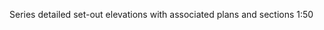 <span class="transform-to-uppercase">Series detailed set-out elevations with associated plans and sections <span class="highlight-red">1:50</span></span>